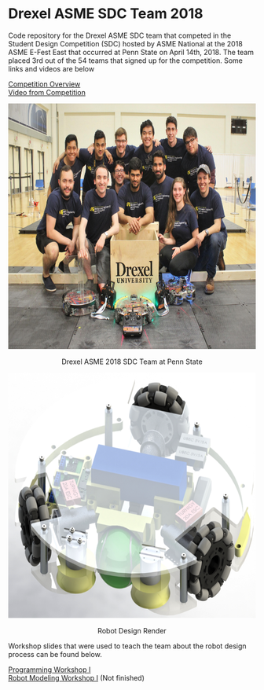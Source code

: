 # Drexel ASME SDC Team 2018
Code repository for the Drexel ASME SDC team that competed in the Student Design Competition (SDC) hosted by ASME National at the 2018 ASME E-Fest East that occurred at Penn State on April 14th, 2018. The team placed 3rd out of the 54 teams that signed up for the competition. Some links and videos are below

[Competition Overview](https://goo.gl/zR7Z62)  
[Video from Competition](https://goo.gl/o6p2c8)

<p align="center" style="font-weight:bold;">
	<img src="misc/ASMESDC2018_TeamPhoto.jpg" height="500px"/>
	<p align="center">Drexel ASME 2018 SDC Team at Penn State</p>
</p>

<p align="center" style="font-weight:bold;">
	<img src="misc/ASMESCD2018_IsoRender.png" height="500px"/>
	<p align="center">Robot Design Render</p>
</p>

Workshop slides that were used to teach the team about the robot design process can be found below.

[Programming Workshop I](https://goo.gl/JvgcAz)  
[Robot Modeling Workshop I](https://goo.gl/meSPPA) (Not finished)

